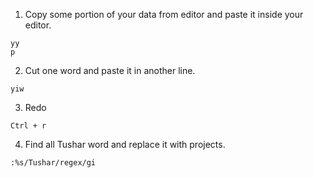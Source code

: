 1. Copy some portion of your data from editor and paste it inside your editor.

```
yy
p
```

2. Cut one word and paste it in another line. 

```
yiw
```

3. Redo

```
Ctrl + r
```

4. Find all Tushar word and replace it with projects.

```
:%s/Tushar/regex/gi
```



